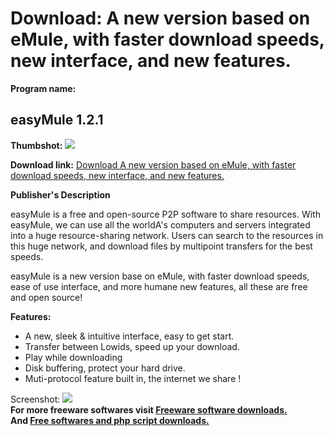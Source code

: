 # Download: A new version based on eMule, with faster download speeds, new interface, and new features.

**Program name:**

## easyMule 1.2.1

  
**Thumbshot:** ![](http://www.freewarefiles.com/screenshot/easymule_md.gif)   
  
**Download link:** [Download A new version based on eMule, with faster download speeds, new interface, and new features.](http://freesoftwares.boysofts.com/EasyMule_program_44687.html)  
  


**Publisher's Description**  
  


easyMule is a free and open-source P2P software to share resources. With easyMule, we can use all the worldA's computers and servers integrated into a huge resource-sharing network. Users can search to the resources in this huge network, and download files by multipoint transfers for the best speeds. 

easyMule is a new version base on eMule, with faster download speeds, ease of use interface, and more humane new features, all these are free and open source!

**Features:**

  * A new, sleek & intuitive interface, easy to get start. 
  * Transfer between Lowids, speed up your download. 
  * Play while downloading 
  * Disk buffering, protect your hard drive. 
  * Muti-protocol feature built in, the internet we share ! 

  
  
Screenshot: ![](http://www.freewarefiles.com/screenshot/easymule.gif)   
**For more freeware softwares visit [Freeware software downloads.](http://freesoftwares.boysofts.com/)**   
**And [Free softwares and php script downloads.](http://www.boysofts.com/)**
